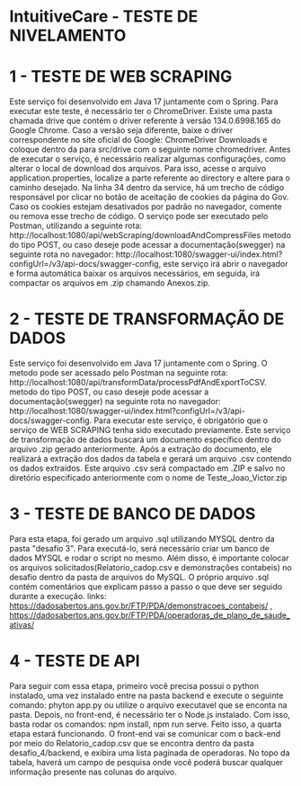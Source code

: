# IntuitiveCare - TESTE DE NIVELAMENTO

# 1 - TESTE DE WEB SCRAPING
  Este serviço foi desenvolvido em Java 17 juntamente com o Spring. Para executar este teste, é necessário ter o ChromeDriver. Existe uma pasta chamada drive que contém o driver referente à versão 134.0.6998.165 do Google Chrome. Caso a versão seja 
    diferente, baixe o driver correspondente no site oficial do Google: ChromeDriver Downloads e coloque dentro da para src/drive com o seguinte nome chromedriver.
  Antes de executar o serviço, é necessário realizar algumas configurações, como alterar o local de download dos arquivos. Para isso, acesse o arquivo application.properties, localize a parte referente ao directory e 
   altere para o caminho desejado.
  Na linha 34 dentro da service, há um trecho de código responsável por clicar no botão de aceitação de cookies da página do Gov. Caso os cookies estejam desativados por padrão no navegador, comente ou remova esse trecho de código.
  O serviço pode ser executado pelo Postman, utilizando a seguinte rota: http://localhost:1080/api/webScraping/downloadAndCompressFiles metodo do tipo POST, ou caso deseje pode acessar a documentação(swegger) na seguinte 
    rota no navegador: http://localhost:1080/swagger-ui/index.html?configUrl=/v3/api-docs/swagger-config, este serviço irá abrir o navegador e forma automática baixar os arquivos necessários, em seguida, irá compactar os 
    arquivos em .zip chamando Anexos.zip. 

# 2 - TESTE DE TRANSFORMAÇÃO DE DADOS
   Este serviço foi desenvolvido em Java 17 juntamente com o Spring. O metodo pode ser acessado pelo Postman na seguinte rota: http://localhost:1080/api/transformData/processPdfAndExportToCSV. metodo do tipo POST, ou caso deseje pode acessar 
    a documentação(swegger) na seguinte rota no navegador: http://localhost:1080/swagger-ui/index.html?configUrl=/v3/api-docs/swagger-config.
   Para executar este serviço, é obrigatório que o serviço de WEB SCRAPING tenha sido executado previamente. Este serviço de transformação de dados buscará um documento específico dentro do arquivo .zip gerado anteriormente.
    Após a extração do documento, ele realizará a extração dos dados da tabela e gerará um arquivo .csv contendo os dados extraídos. Este arquivo .csv será compactado em .ZIP e salvo no diretório especificado anteriormente com o nome de Teste_Joao_Victor.zip

# 3 - TESTE DE BANCO DE DADOS
  Para esta etapa, foi gerado um arquivo .sql utilizando MYSQL dentro da pasta "desafio 3". Para executá-lo, será necessário criar um banco de dados MYSQL e rodar o script no mesmo. Além disso, é importante colocar os arquivos solicitados(Relatorio_cadop.csv e demonstrações contabeis) no desafio dentro da pasta de arquivos do MySQL.
  O próprio arquivo .sql contém comentários que explicam passo a passo o que deve ser seguido durante a execução.
  links: https://dadosabertos.ans.gov.br/FTP/PDA/demonstracoes_contabeis/ , https://dadosabertos.ans.gov.br/FTP/PDA/operadoras_de_plano_de_saude_ativas/

# 4 - TESTE DE API
  Para seguir com essa etapa, primeiro você precisa possui o python instalado, uma vez instalado entre na pasta backend e execute o seguinte comando: phyton app.py ou utilize o arquivo executavel que se enconta na pasta. Depois, no front-end, é necessário ter o Node.js instalado. Com isso, basta rodar os comandos: npm install, npm run serve.
  Feito isso, a quarta etapa estará funcionando. O front-end vai se comunicar com o back-end por meio do Relatorio_cadop.csv que se encontra dentro da pasta desafio_4/backend, e exibira uma lista paginada de operadoras. No topo da tabela, haverá um campo de pesquisa onde você poderá buscar qualquer informação presente nas colunas do arquivo.

